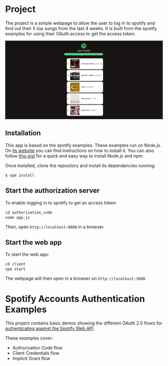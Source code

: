 # Project
The project is a simple webpage to allow the user to log in to spotify and find out their 5 top songs from the last 4 weeks. It is built from the spotify examples for using their OAuth access to get the access token. 

![Display of 5 songs](example.png "Example usage of website")

## Installation

This app is based on the spotify examples. These examples run on Node.js. On [its website](http://www.nodejs.org/download/) you can find instructions on how to install it. You can also follow [this gist](https://gist.github.com/isaacs/579814) for a quick and easy way to install Node.js and npm.

Once installed, clone the repository and install its dependencies running:

    $ npm install

## Start the authorization server
To enable logging in to spotify to get an access token:

    cd authorization_code
    node app.js

Then, open `http://localhost:8888` in a browser.

## Start the web app
To start the web app:

    cd client
    npm start

The webpage will then open in a browser on `http://localhost:3000`.

# Spotify Accounts Authentication Examples

This project contains basic demos showing the different OAuth 2.0 flows for [authenticating against the Spotify Web API](https://developer.spotify.com/web-api/authorization-guide/).

These examples cover:

* Authorization Code flow
* Client Credentials flow
* Implicit Grant flow

